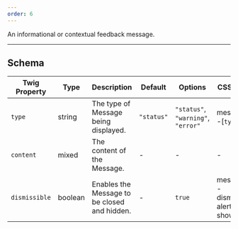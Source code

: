 ```yaml
---
order: 6
---
```

An informational or contextual feedback message.
___
<h2 class="h3 font-family--sans-serif">Schema</h2>
<table class="table--minimal font-size--xsmall" role="table">
  <thead>
    <tr>
      <th>Twig Property</th>
      <th>Type</th>
      <th class="w-auto">Description</th>
      <th>Default</th>
      <th>Options</th>
      <th>CSS Class</th>
    </tr>
  </thead>
  <tbody>
    <tr>
      <td><code>type</code></td>
      <td>string</td>
      <td>The type of Message being displayed.</td>
      <td><code>"status"</code></td>
      <td class="text-nowrap"><code>"status"</code>, <code>"warning"</code>, <code>"error"</code></td>
      <td class="text-nowrap">message--[<code>type</code>]</td>
    </tr>
    <tr>
      <td><code>content</code></td>
      <td>mixed</td>
      <td>The content of the Message.</td>
      <td>-</td>
      <td>-</td>
      <td>-</td>
    </tr>
    <tr>
      <td><code>dismissible</code></td>
      <td>boolean</td>
      <td>Enables the Message to be closed and hidden.</td>
      <td>-</td>
      <td><code>true</code></td>
      <td class="text-nowrap">message--dismissible alert fade show</td>
    </tr>
  </tbody>
</table>